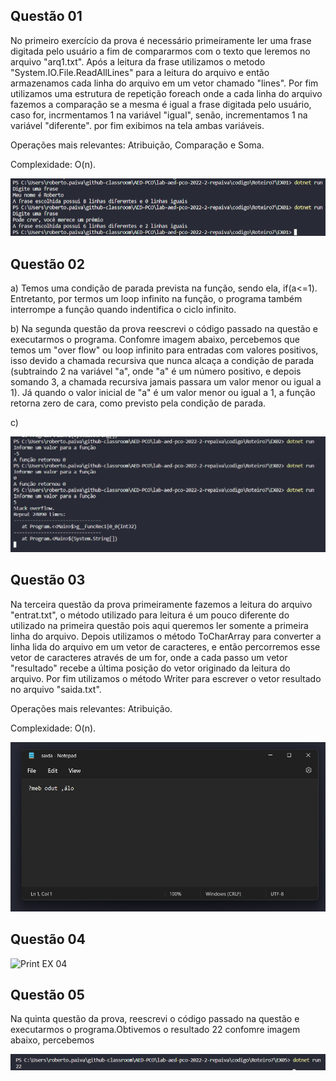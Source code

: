 ## Questão 01

No primeiro exercício da prova é necessário primeiramente ler uma frase digitada pelo usuário a fim de compararmos com o texto que leremos no arquivo "arq1.txt". Após a leitura da frase utilizamos o metodo "System.IO.File.ReadAllLines" para a leitura do arquivo e então armazenamos cada linha do arquivo em um vetor chamado "lines". Por fim utilizamos uma estrutura de repetição foreach onde a cada linha do arquivo fazemos a comparação se a mesma é igual a frase digitada pelo usuário, caso for, incrmentamos 1 na variável "igual", senão, incrementamos 1 na variável "diferente". por fim exibimos na tela ambas variáveis.

Operações mais relevantes: Atribuição, Comparação e Soma.

Complexidade: O(n).

![Print EX 01](img/EX01.png)

## Questão 02
a) Temos uma condição de parada prevista na função, sendo ela, if(a<=1). Entretanto, por termos um loop infinito na função, o programa também interrompe a função quando indentifica o ciclo infinito.

b) Na segunda questão da prova reescrevi o código passado na questão e executarmos o programa. Confomre imagem abaixo, percebemos que temos um "over flow" ou loop infinito para entradas com valores positivos, isso devido a chamada recursiva que nunca alcaça a condição de parada (subtraindo 2 na variável "a", onde "a" é um número positivo, e depois somando 3, a chamada recursiva jamais passara um valor menor ou igual a 1). Já quando o valor inicial de "a" é um valor menor ou igual a 1, a função retorna zero de cara, como previsto pela condição de parada. 

c) 

![Print EX 02](img/EX02.png)

## Questão 03

Na terceira questão da prova primeiramente fazemos a leitura do arquivo "entrat.txt", o método utilizado para leitura é um pouco diferente do utilizado na primeira questão pois aqui queremos ler somente a primeira linha do arquivo. Depois utilizamos o método ToCharArray para converter a linha lida do arquivo em um vetor de caracteres, e então percorremos esse vetor de caracteres através de um for, onde a cada passo um vetor "resultado" recebe a última posição do vetor originado da leitura do arquivo. Por fim utilizamos o método Writer para escrever o vetor resultado no arquivo "saida.txt". 

Operações mais relevantes: Atribuição.

Complexidade: O(n).

![Print EX 03](img/EX03.png)

## Questão 04

![Print EX 04](img/EX04)

## Questão 05

Na quinta questão da prova, reescrevi o código passado na questão e executarmos o programa.Obtivemos o resultado 22 confomre imagem abaixo, percebemos

![Print EX 05](img/EX05.png)

